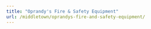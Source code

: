 ```yaml
---
title: "Oprandy's Fire & Safety Equipment"
url: /middletown/oprandys-fire-and-safety-equipment/
---
```


